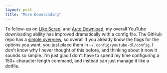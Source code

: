 ```yaml
---
layout: post
title: "More Downloading"
---
```


To follow-up on [Like Scrap]({{site.baseurl}}/2018/07/19/like-scrap.html), and [Auto Download]({{site.baseurl}}/2018/10/08/auto-download.html), my overall YouTube downloading ability has improved dramatically with a config file. The GitHub repo has a [simple overview](https://github.com/ytdl-org/youtube-dl/blob/master/README.md#configuration), so overall if you already know the flags for the options you want, you just place them in `~/.config/youtube-dl/config`. I don't know why I never thought of this before, and thinking about it now it sounds so simple. I'm just glad I don't have to spend my time configuring a 150+ character length command, and instead can just manage it like a dotfile.